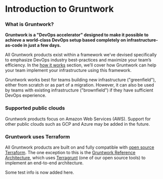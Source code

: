 # Introduction to Gruntwork

### What is Gruntwork?

**Gruntwork is a "DevOps accelerator" designed to make it possible to achieve a world-class DevOps setup based completely on infrastructure-as-code in just a few days.**

All Gruntwork products exist within a framework we’ve devised specifically to emphasize DevOps industry best-practices and maximize your team’s efficiency. In the [how it works](how-it-works) section, we’ll cover how Gruntwork can help your team implement your infrastructure using this framework.

Gruntwork works best for teams building new infrastructure ("greenfield"), either from scratch or as part of a migration. However, it can also be used by teams with existing infrastructure ("brownfield") if they have sufficient DevOps experience.

### Supported public clouds

Gruntwork products focus on Amazon Web Services (AWS). Support for other public clouds such as GCP and Azure may be added in the future.

### Gruntwork uses Terraform

All Gruntwork products are built on and fully compatible with [open source Terraform](https://terraform.io). The one exception to this is the [Gruntwork Reference Architecture](https://gruntwork.io/reference-architecture/), which uses [Terragrunt](https://terragrunt.gruntwork.io/) (one of our open source tools) to implement an end-to-end architecture.

Some test info is now added here.


<!-- ##DOCS-SOURCER-START
{"sourcePlugin":"local-copier","hash":"adcf7638768a461abf7dbb7903a61320"}
##DOCS-SOURCER-END -->
